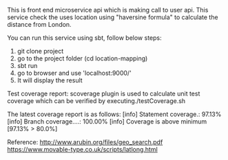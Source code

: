 This is front end microservice api which is making call to user api.
This service check the uses location using "haversine formula" to calculate the distance from London.

You can run this service using sbt, follow below steps:
1. git clone project
2. go to the project folder (cd location-mapping)
3. sbt run
4. go to browser and use 'localhost:9000/'
5. It will display the result

Test coverage report:
scoverage plugin is used to calculate unit test coverage which can be verified by executing./testCoverage.sh

The latest coverage report is as follows:
[info] Statement coverage.: 97.13%
[info] Branch coverage....: 100.00%
[info] Coverage is above minimum [97.13% > 80.0%]


Reference:
http://www.arubin.org/files/geo_search.pdf
https://www.movable-type.co.uk/scripts/latlong.html

